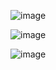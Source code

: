 
![image](https://github.com/Developer-vansh/iNoteBook/assets/117535964/601a10e8-ca96-4a07-938b-47bb7ac75d9c)

![image](https://github.com/Developer-vansh/iNoteBook/assets/117535964/d40576af-0fc7-4a4c-8a72-aa93cea453df)

![image](https://github.com/Developer-vansh/iNoteBook/assets/117535964/55716c6c-c116-4291-9300-f3d6b7685ba8)




 
